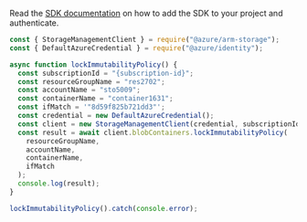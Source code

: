 Read the [SDK documentation](https://github.com/Azure/azure-sdk-for-js/blob/%40azure%2Farm-storage_17.2.0/sdk/storage/arm-storage/README.md) on how to add the SDK to your project and authenticate.

```javascript
const { StorageManagementClient } = require("@azure/arm-storage");
const { DefaultAzureCredential } = require("@azure/identity");

async function lockImmutabilityPolicy() {
  const subscriptionId = "{subscription-id}";
  const resourceGroupName = "res2702";
  const accountName = "sto5009";
  const containerName = "container1631";
  const ifMatch = '"8d59f825b721dd3"';
  const credential = new DefaultAzureCredential();
  const client = new StorageManagementClient(credential, subscriptionId);
  const result = await client.blobContainers.lockImmutabilityPolicy(
    resourceGroupName,
    accountName,
    containerName,
    ifMatch
  );
  console.log(result);
}

lockImmutabilityPolicy().catch(console.error);
```
